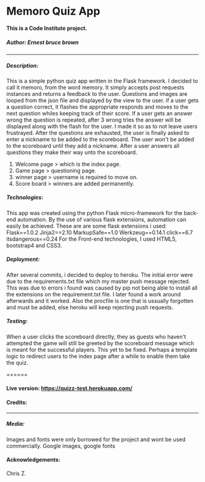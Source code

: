 # Memoro Quiz App



**This is a Code Institute project.**

##### *Author: Ernest bruce brown*

---

##### Description:

This is a simple python quiz app written in the Flask framework.
I decided to call it memoro, from the word memory.
It simply accepts post requests instances and returns a feedback to the user.
Questions and images are looped from the json file and displayed by the view to the user. 
if a user gets a question correct, it flashes the appropriate responds and moves to the next 
question whiles keeping track of their score. 
If a user gets an answer wrong the question is repeated, after 3 wrong tries the answer will be displayed along with the flash for the user. I made it so as to not leave users frustrayed.
After the questions are exhausted, the user is finally asked to enter a nickname to be added to the scoreboard.
The user won't be added to the scoreboard until they add a nickname.
After a user answers all questions they make their way unto the scoreboard.

1. Welcome page > which is the index page.
2. Game page > questioning page.
3. winner page > username is required to move on.
4. Score board > winners are added permanently.

##### Technologies:

This app was created using the python Flask micro-framework for the back-end automation.
By the use of various flask extensions, automation can easily be achieved. These are are some flask extensions i used:
Flask==1.0.2
Jinja2==2.10
MarkupSafe==1.0
Werkzeug==0.14.1
click==6.7
itsdangerous==0.24
For the Front-end technologies, I used HTML5, bootstrap4 and CSS3.


##### Deployment:
After several commits, i decided to deploy to heroku.
The initial error were due to the requirements.txt file which my master push message rejected. This was due to errors i found was caused by pip not being able to install all the extensions on the requirement.txt file. I later found a work around afterwards and it worked. Also the procfile is one that is ussually forgotten and must be added, else heroku will keep rejecting push requests.




##### Testing:

When a user clicks the scoreboard directly, they as guests who haven't attempted the game will still be greeted by the scoreboard message which is meant for the successful players. This yet to be fixed. Perhaps a template logic to redirect users to the index page after a while to enable them take the quiz.


======

#### Live version: https://quizz-test.herokuapp.com/

#### Credits:

---

##### Media:
Images and fonts were only borrowed for the project and wont be used commercially.
Google images, google fonts 

#### Acknowledgements:
Chris Z.



